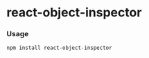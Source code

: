 react-object-inspector
=====================

### Usage

```
npm install react-object-inspector
```
